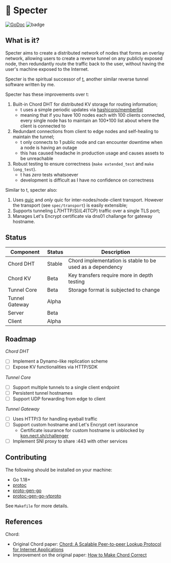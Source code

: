 # 👻 Specter
[![GoDoc](https://godoc.org/github.com/urfave/cli?status.svg)](https://pkg.go.dev/kon.nect.sh/specter)
![badge](https://img.shields.io/endpoint?url=https://gist.githubusercontent.com/zllovesuki/49efb3a7978bf0df7d91bfad39da7092/raw/specter.json?style=flat)

## What is it?

Specter aims to create a distributed network of nodes that forms an overlay network, allowing users to create a reverse tunnel on any publicly exposed node, then redundantly route the traffic back to the user, without having the user's machine exposed to the Internet.

Specter is the spiritual successor of [t](https://github.com/zllovesuki/t/), another similar reverse tunnel software written by me.

Specter has these improvements over t:
1. Built-in Chord DHT for distributed KV storage for routing information;
    - t uses a simple periodic updates via [hashicorp/memberlist](https://github.com/hashicorp/memberlist)
    - meaning that if you have 100 nodes each with 100 clients connected, every single node has to maintain an 100*100 list about where the client is connected to
2. Redundant connections from client to edge nodes and self-healing to maintain the tunnel;
    - t only connects to 1 public node and can encounter downtime when a node is having an outage
    - this has caused headache in production usage and causes assets to be unreachable
3. Robust testing to ensure correctness (`make extended_test` and `make long_test`).
    - t has _zero_ tests whatsoever
    - development is difficult as I have no confidence on correctness

Similar to t, specter also:
1. Uses [quic](https://github.com/lucas-clemente/quic-go) and _only_ quic for inter-nodes/node-client transport. However the transport (see `spec/transport`) is easily extensible;
2. Supports tunneling _L7_(HTTP/S)/_L4_(TCP) traffic over a single TLS port;
3. Manages Let's Encrypt certificate via dns01 challange for gateway hostname.

## Status

| **Component**  | Status | Description                                               |
|----------------|--------|-----------------------------------------------------------|
| Chord DHT      | Stable | Chord implementation is stable to be used as a dependency |
| Chord KV       | Beta   | Key transfers require more in depth testing               |
| Tunnel Core    | Beta   | Storage format is subjected to change                     |
| Tunnel Gateway | Alpha  |                                                           |
| Server         | Beta   |                                                           |
| Client         | Alpha  |                                                           |

## Roadmap

*Chord DHT*
- [ ] Implement a Dynamo-like replication scheme
- [ ] Expose KV functionalities via HTTP/SDK

*Tunnel Core*
- [ ] Support multiple tunnels to a single client endpoint
- [ ] Persistent tunnel hostnames
- [ ] Support UDP forwarding from edge to client

*Tunnel Gateway*
- [ ] Uses HTTP/3 for handling eyeball traffic
- [ ] Support custom hostname and Let's Encrypt cert issurance
    - Certificate issurance for custom hostname is unblocked by [kon.nect.sh/challenger](https://github.com/zllovesuki/challenger)
- [ ] Implement SNI proxy to share :443 with other services

## Contributing

The following should be installed on your machine:
- Go 1.18+
- [protoc](https://grpc.io/docs/protoc-installation)
- [proto-gen-go](https://developers.google.com/protocol-buffers/docs/reference/go-generated)
- [protoc-gen-go-vtproto](https://github.com/planetscale/vtprotobuf#Usage)

See `Makefile` for more details.

## References

Chord:
- Original Chord paper: [Chord: A Scalable Peer-to-peer Lookup Protocol for Internet Applications](https://pdos.csail.mit.edu/papers/ton:chord/paper-ton.pdf)
- Improvement on the original paper: [How to Make Chord Correct](https://arxiv.org/pdf/1502.06461.pdf)